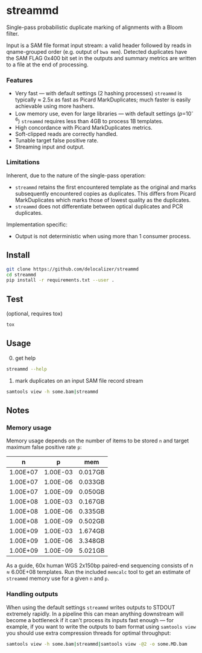 # streammd

Single-pass probabilistic duplicate marking of alignments with a Bloom filter.

Input is a SAM file format input stream: a valid header followed by reads in
qname-grouped order (e.g. output of `bwa mem`). Detected duplicates have the
SAM FLAG 0x400 bit set in the outputs and summary metrics are written to a file
at the end of processing.

### Features

* Very fast — with default settings (2 hashing processes) `streammd` is
  typically &#8776; 2.5x as fast as Picard MarkDuplicates; much faster is easily
  achievable using more hashers.
* Low memory use, even for large libraries — with default settings (_p_=10<sup>-6</sup>)
  `streammd` requires less than 4GB to process 1B templates.
* High concordance with Picard MarkDuplicates metrics.
* Soft-clipped reads are correctly handled.
* Tunable target false positive rate.
* Streaming input and output.

### Limitations

Inherent, due to the nature of the single-pass operation:

* `streammd` retains the first encountered template as the original and marks
  subsequently encountered copies as duplicates. This differs from Picard
  MarkDuplicates which marks those of lowest quality as the duplicates.
* `streammd` does not differentiate between optical duplicates and PCR
  duplicates.

Implementation specific:

* Output is not deterministic when using more than 1 consumer process.

## Install

```bash
git clone https://github.com/delocalizer/streammd
cd streammd
pip install -r requirements.txt --user .
```

## Test

(optional, requires tox)
```bash
tox
```

## Usage

0. get help

```bash
streammd --help
```

1. mark duplicates on an input SAM file record stream 

```bash
samtools view -h some.bam|streammd
```

## Notes

### Memory usage

Memory usage depends on the number of items to be stored `n` and target
maximum false positive rate `p`:

|    n     |    p     |   mem    |
| -------- | -------- | -------- |
| 1.00E+07 | 1.00E-03 | 0.017GB  |
| 1.00E+07 | 1.00E-06 | 0.033GB  |
| 1.00E+07 | 1.00E-09 | 0.050GB  |
| 1.00E+08 | 1.00E-03 | 0.167GB  |
| 1.00E+08 | 1.00E-06 | 0.335GB  |
| 1.00E+08 | 1.00E-09 | 0.502GB  |
| 1.00E+09 | 1.00E-03 | 1.674GB  |
| 1.00E+09 | 1.00E-06 | 3.348GB  |
| 1.00E+09 | 1.00E-09 | 5.021GB  |


As a guide, 60x human WGS 2x150bp paired-end sequencing consists of
n &#8776; 6.00E+08 templates. Run the included `memcalc` tool to get an
estimate of `streammd` memory use for a given `n` and `p`.

### Handling outputs

When using the default settings `streammd` writes outputs to STDOUT extremely
rapidly. In a pipeline this can mean anything downstream will become a
bottleneck if it can't process its inputs fast enough — for example, if you
want to write the outputs to bam format using `samtools view` you should use 
extra compression threads for optimal throughput:

```bash
samtools view -h some.bam|streammd|samtools view -@2 -o some.MD.bam
```
